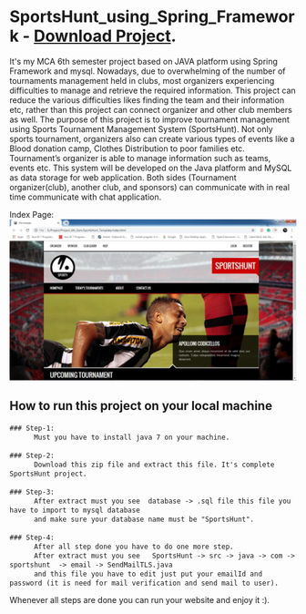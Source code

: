 # SportsHunt_using_Spring_Framework - [Download Project](https://drive.google.com/open?id=1HXtRPU0kyw-25cNdAGO0dqF5zPJfqDYw). 
It's my MCA 6th semester project based on JAVA platform using Spring Framework and mysql.  Nowadays, due to overwhelming of the number of tournaments management held in clubs, most
organizers experiencing difficulties to manage and retrieve the required information. This project
can reduce the various difficulties likes finding the team and their information etc, rather than this
project can connect organizer and other club members as well. The purpose of this project is to
improve tournament management using Sports Tournament Management System (SportsHunt). Not
only sports tournament, organizers also can create various types of events like a Blood donation
camp, Clothes Distribution to poor families etc. Tournament’s organizer is able to manage
information such as teams, events etc. This system will be developed on the Java platform and
MySQL as data storage for web application. Both sides (Tournament organizer(club), another club,
and sponsors) can communicate with in real time communicate with chat application.

Index Page:
![index page](https://github.com/AMIYAMAITY/SportsHunt_using_Spring_Framework/blob/master/1.jpg)

## How to run this project on your local machine

    ### Step-1:
          Must you have to install java 7 on your machine.
          
    ### Step-2:
          Download this zip file and extract this file. It's complete SportsHunt project.
    
    ### Step-3:
          After extract must you see  database -> .sql file this file you have to import to mysql database
          and make sure your database name must be "SportsHunt".
          
    ### Step-4:
          After all step done you have to do one more step.
          After extract must you see   SportsHunt -> src -> java -> com -> sportshunt  -> email -> SendMailTLS.java
          and this file you have to edit just put your emailId and password (it is need for mail verification and send mail to user).
          
   Whenever all steps are done you can run your website and enjoy it :).       
